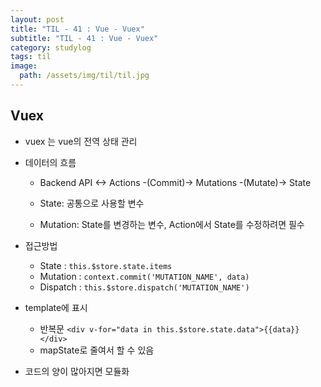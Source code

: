 ```yaml
---
layout: post
title: "TIL - 41 : Vue - Vuex"
subtitle: "TIL - 41 : Vue - Vuex"
category: studylog
tags: til
image:
  path: /assets/img/til/til.jpg
---
```


<!-- more -->
## Vuex  

* vuex 는 vue의 전역 상태 관리  

* 데이터의 흐름  
  * Backend API <-> Actions -(Commit)-> Mutations -(Mutate)-> State  

  * State: 공통으로 사용할 변수  
  * Mutation: State를 변경하는 변수, Action에서 State를 수정하려면 필수  

* 접근방법  
  * State : `this.$store.state.items`  
  * Mutation : `context.commit('MUTATION_NAME', data)`
  * Dispatch : `this.$store.dispatch('MUTATION_NAME')`

* template에 표시  
  * 반복문 `<div v-for="data in this.$store.state.data">{{data}}</div>`  
  * mapState로 줄여서 할 수 있음  

* 코드의 양이 많아지면 모듈화  